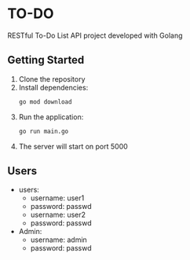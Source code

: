 # TO-DO
RESTful To-Do List API project developed with Golang

## Getting Started

1. Clone the repository
2. Install dependencies:
   ```bash
   go mod download
   ```
3. Run the application:
   ```bash
   go run main.go
   ```
4. The server will start on port 5000

## Users

- users:
  - username: user1
  - password: passwd
  - username: user2
  - password: passwd
- Admin:
  - username: admin
  - password: passwd